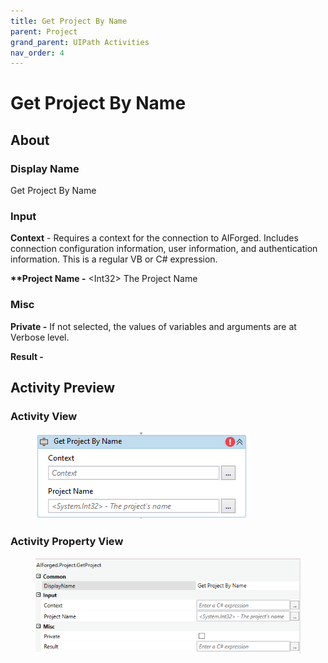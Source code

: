 ```yaml
---
title: Get Project By Name
parent: Project
grand_parent: UIPath Activities
nav_order: 4
---
```


# Get Project By Name

## About

### Display Name

Get Project By Name

### Input

**Context** - Requires a context for the connection to AIForged. Includes connection configuration information, user information, and authentication information. This is a regular VB or C# expression.

**\*\*Project Name -** \<Int32> The Project Name

### Misc

**Private -** If not selected, the values of variables and arguments are at Verbose level.

**Result -**

## Activity Preview

### Activity View

<figure><img src="../../.gitbook/assets/image (110).png" alt=""><figcaption></figcaption></figure>

### Activity Property View

<figure><img src="../../.gitbook/assets/image (3) (4) (1).png" alt=""><figcaption></figcaption></figure>
